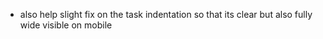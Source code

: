 - also help slight fix on the task indentation so that its clear but also fully wide visible on mobile